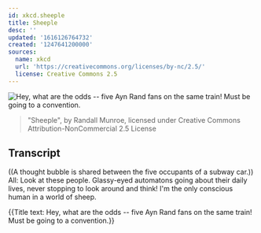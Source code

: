 ```yaml
---
id: xkcd.sheeple
title: Sheeple
desc: ''
updated: '1616126764732'
created: '1247641200000'
sources:
  name: xkcd
  url: 'https://creativecommons.org/licenses/by-nc/2.5/'
  license: Creative Commons 2.5
---
```

![Hey, what are the odds -- five Ayn Rand fans on the same train!  Must be going to a convention.](https://imgs.xkcd.com/comics/sheeple.png)
> "Sheeple", by Randall Munroe, licensed under Creative Commons Attribution-NonCommercial 2.5 License

## Transcript
((A thought bubble is shared between the five occupants of a subway car.))
All: Look at these people. Glassy-eyed automatons going about their daily lives, never stopping to look around and 
think!
  I'm the only conscious human in a world of sheep.

{{Title text: Hey, what are the odds -- five Ayn Rand fans on the same train!  Must be going to a convention.}}
